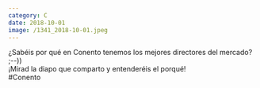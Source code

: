 ```yaml
--- 
category: C 
date: 2018-10-01 
image: /1341_2018-10-01.jpeg 
--- 
```


¿Sabéis por qué en Conento tenemos los mejores directores del mercado? ;--))<br>¡Mirad la diapo que comparto y entenderéis el porqué! <br>#Conento